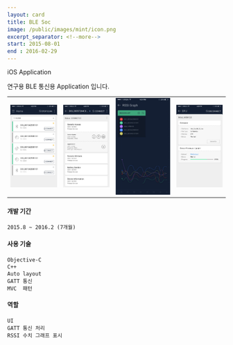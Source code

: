```yaml
---
layout: card
title: BLE Soc
image: /public/images/mint/icon.png
excerpt_separator: <!--more-->
start: 2015-08-01
end : 2016-02-29
---
```

iOS Application
<!--more-->  
연구용 BLE 통신용 Application 입니다.
<table>
<tr>
<td>
<img src="/public/images/mint/mint_02.png">
</td>
<td>
<img src="/public/images/mint/mint_03.png">
</td>
<td>
<img src="/public/images/mint/mint_04.png">
</td>
<td>
<img src="/public/images/mint/mint_05.png">
</td>
</tr>
</table>

#### 개발 기간
    2015.8 ~ 2016.2 (7개월)

#### 사용 기술
    Objective-C
    C++
    Auto layout
    GATT 통신
    MVC  패턴

#### 역할
    UI
    GATT 통신 처리
    RSSI 수치 그래프 표시
